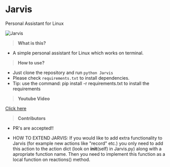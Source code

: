 # Jarvis
Personal Assistant for Linux

![Jarvis](http://i.imgur.com/xZ8x9ES.jpg)

> **What is this?**

- A simple personal assistant for Linux which works on terminal.

> **How to use?**

- Just clone the repository and run `python Jarvis`
- Please check `requirements.txt` to install dependencies.
- Tip: use the command: pip install -r requirements.txt to install the requirements

> **Youtube Video**

[Click here](https://www.youtube.com/watch?v=PR-nxqmG3V8)

> **Contributors**

- PR's are accepted!!

- HOW TO EXTEND JARVIS:
 If you would like to add extra functionality to Jarvis (for example new actions like "record" etc.) you only need to add this action to the action dict (look on __init__(self) in Jarvis.py) along with a apropriate function name. Then you need to implement this function as a local function on reactions() method.

